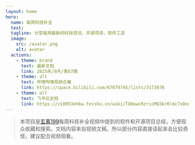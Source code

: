 ```yaml
---
layout: home
hero:
  name: 每周科技补全
  text: 
  tagline: 分享每周最新的科技资讯、开源项目、软件工具
  image:
    src: /avatar.png
    alt: avatar
  actions:
    - theme: brand
      text: 最新文档
      link: 2025年/9月/第67期
    - theme: alt
      text: 哔哩哔哩视频合集
      link: https://space.bilibili.com/67079745/lists/3173076
    - theme: alt
      text: 飞书云文档
      link: https://zi0953ehkw.feishu.cn/wiki/TOHawcRzricMQ3kr6lmc7x8nnGc
---
```


> 本项目是[玄离199](https://space.bilibili.com/67079745)每周科技补全视频中提到的软件和开源项目总结，方便观众收藏和搜索。文档内容来自视频文稿，所以部分内容直接读起来会比较奇怪，建议配合视频观看。
